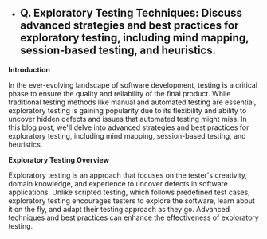 - ## Q. Exploratory Testing Techniques: Discuss advanced strategies and best practices for exploratory testing, including mind mapping, session-based testing, and heuristics.

**Introduction**

In the ever-evolving landscape of software development, testing is a critical phase to ensure the quality and reliability of the final product. While traditional testing methods like manual and automated testing are essential, exploratory testing is gaining popularity due to its flexibility and ability to uncover hidden defects and issues that automated testing might miss. In this blog post, we'll delve into advanced strategies and best practices for exploratory testing, including mind mapping, session-based testing, and heuristics.

**Exploratory Testing Overview**

Exploratory testing is an approach that focuses on the tester's creativity, domain knowledge, and experience to uncover defects in software applications. Unlike scripted testing, which follows predefined test cases, exploratory testing encourages testers to explore the software, learn about it on the fly, and adapt their testing approach as they go. Advanced techniques and best practices can enhance the effectiveness of exploratory testing.
